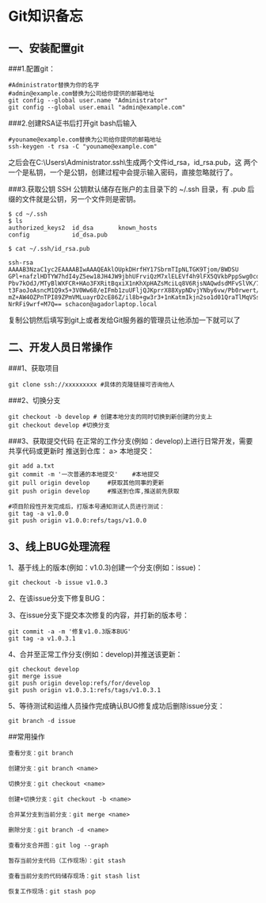 # Git知识备忘

## 一、安装配置git

###1.配置git：

```
#Administrator替换为你的名字
#admin@example.com替换为公司给你提供的邮箱地址
git config --global user.name "Administrator"
git config --global user.email "admin@example.com"
```
###2.创建RSA证书后打开git bash后输入

```
#youname@example.com替换为公司给你提供的邮箱地址
ssh-keygen -t rsa -C "youname@example.com"
```
之后会在C:\Users\Administrator.ssh\生成两个文件id_rsa，id_rsa.pub，这
两个一个是私钥，一个是公钥，创建过程中会提示输入密码，直接忽略就行了。

###3.获取公钥
SSH 公钥默认储存在账户的主目录下的 ~/.ssh 目录，有 .pub 后缀的文件就是公钥，另一个文件则是密钥。
```
$ cd ~/.ssh
$ ls
authorized_keys2  id_dsa       known_hosts
config            id_dsa.pub

$ cat ~/.ssh/id_rsa.pub

ssh-rsa AAAAB3NzaC1yc2EAAAABIwAAAQEAklOUpkDHrfHY17SbrmTIpNLTGK9Tjom/BWDSU
GPl+nafzlHDTYW7hdI4yZ5ew18JH4JW9jbhUFrviQzM7xlELEVf4h9lFX5QVkbPppSwg0cda3
Pbv7kOdJ/MTyBlWXFCR+HAo3FXRitBqxiX1nKhXpHAZsMciLq8V6RjsNAQwdsdMFvSlVK/7XA
t3FaoJoAsncM1Q9x5+3V0Ww68/eIFmb1zuUFljQJKprrX88XypNDvjYNby6vw/Pb0rwert/En
mZ+AW4OZPnTPI89ZPmVMLuayrD2cE86Z/il8b+gw3r3+1nKatmIkjn2so1d01QraTlMqVSsbx
NrRFi9wrf+M7Q== schacon@agadorlaptop.local
```

复制公钥然后填写到git上或者发给Git服务器的管理员让他添加一下就可以了

## 二、开发人员日常操作

###1、获取项目

```
git clone ssh://xxxxxxxxx #具体的克隆链接可咨询他人
```

###2、切换分支

```
git checkout -b develop # 创建本地分支的同时切换到新创建的分支上
git checkout develop #切换分支
```
###3、获取提交代码
在正常的工作分支(例如：develop)上进行日常开发，需要共享代码或更新时
   推送到仓库： a> 本地提交：

```
git add a.txt
git commit -m '⼀次普通的本地提交'    #本地提交
git pull origin develop     #获取其他同事的更新
git push origin develop     #推送到仓库,推送前先获取

#项⽬阶段性开发完成后，打版本号通知测试⼈员进⾏测试：
git tag -a v1.0.0
git push origin v1.0.0:refs/tags/v1.0.0
```

## 3、线上BUG处理流程

1、基于线上的版本(例如：v1.0.3)创建⼀个分支(例如：issue)：

```
git checkout -b issue v1.0.3

```
2、在该issue分⽀下修复BUG：

3、在issue分⽀下提交本次修复的内容，并打新的版本号：
```
git commit -a -m '修复v1.0.3版本BUG'
git tag -a v1.0.3.1
```

4、合并⾄正常⼯作分⽀(例如：develop)并推送该更新：

```
git checkout develop
git merge issue
git push origin develop:refs/for/develop
git push origin v1.0.3.1:refs/tags/v1.0.3.1
```

5、等待测试和运维⼈员操作完成确认BUG修复成功后删除issue分支：
```
git branch -d issue
```

##常用操作

```
查看分支：git branch

创建分支：git branch <name>

切换分支：git checkout <name>

创建+切换分支：git checkout -b <name>

合并某分支到当前分支：git merge <name>

删除分支：git branch -d <name>

查看分支合并图：git log --graph

暂存当前分支代码（工作现场）：git stash 

查看当前分支的代码储存现场：git stash list

恢复工作现场：git stash pop

```


